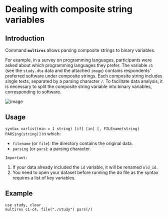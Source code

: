 # Dealing with composite string variables

## Introduction

Command **``multires``** allows parsing composite strings to binary variables.  

For example, in a survey on programming languages, participants were asked about which programming languages they prefer. The variable ``c1`` (see the ``study.dta`` data and the attached ``image``) contains respondents' preferred software under composite strings. Each composite string includes single texts, separated by a parsing character ``/``. To facilitate data analysis, it is necessary to split the composite string variable into binary variables, corresponding to software.

![image](https://user-images.githubusercontent.com/60907709/156554106-322f1ec6-5fa3-4d8d-9aae-ecb1056d7f94.png)


## Usage
``syntax varlist(min = 1 string) [if] [in] [, FILEname(string) PARSing(string)]`` in which:
- ``filename`` (or ``file``): the directory contains the original data. 
- ``parsing`` (or ``pars``): a parsing character.

``Important:``
1. If your data already included the ``id`` variable, it will be renamed ``old_id``.
2. You need to open your dataset before running the do file as the syntax requires a list of key variables.

## Example
``use study, clear`` <br/>
``multires c1-c4, file("./study") pars(/)``
